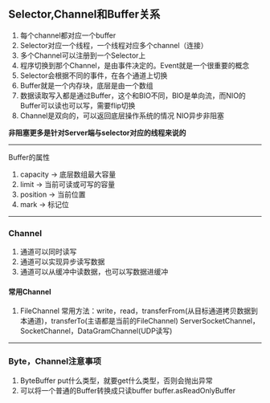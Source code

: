 ## Selector,Channel和Buffer关系
1. 每个channel都对应一个buffer
2. Selector对应一个线程，一个线程对应多个channel（连接）
3. 多个Channel可以注册到一个Selector上
4. 程序切换到那个Channel，是由事件决定的。Event就是一个很重要的概念
5. Selector会根据不同的事件，在各个通道上切换
6. Buffer就是一个内存块，底层是由一个数组
7. 数据读取写入都是通过Buffer，这个和BIO不同，BIO是单向流，而NIO的Buffer可以读也可以写，需要flip切换
8. Channel是双向的，可以返回底层操作系统的情况
NIO异步非阻塞

**非阻塞更多是针对Server端与selector对应的线程来说的** 

---
Buffer的属性
1. capacity -> 底层数组最大容量
2. limit -> 当前可读或可写的容量
3. position -> 当前位置
4. mark -> 标记位
---
### Channel
1. 通道可以同时读写
2. 通道可以实现异步读写数据
3. 通道可以从缓冲中读数据，也可以写数据进缓冲
#### 常用Channel
1. FileChannel
常用方法：write，read，transferFrom(从目标通道拷贝数据到本通道)，transferTo(主语都是当前的FileChannel)
ServerSocketChannel，SocketChannel，DataGramChannel(UDP读写)
---
### Byte，Channel注意事项
1. ByteBuffer put什么类型，就要get什么类型，否则会抛出异常
2. 可以将一个普通的Buffer转换成只读buffer buffer.asReadOnlyBuffer
